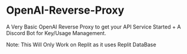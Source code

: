 # OpenAI-Reverse-Proxy
A Very Basic OpenAI Reverse Proxy to get your API Service Started + A Discord Bot for Key/Usage Management.

Note: This Will Only Work on Replit as it uses Replit DataBase



